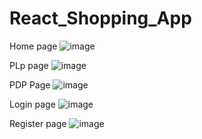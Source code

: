 # React_Shopping_App
Home page
![image](https://github.com/Chaitanya17414/React_Shopping_App/assets/87313646/1e9881f5-290f-4d8d-8c19-9f641c977ec8)

PLp page
![image](https://github.com/Chaitanya17414/React_Shopping_App/assets/87313646/1e6aa316-9769-4017-9c1f-374933850bc0)

PDP Page 
![image](https://github.com/Chaitanya17414/React_Shopping_App/assets/87313646/55668e78-73d7-4f47-adf7-5a6d19ec88e8)

Login page 
![image](https://github.com/Chaitanya17414/React_Shopping_App/assets/87313646/40a687f8-4e2d-4eec-8b5e-a4b33f719f18)

Register page 
![image](https://github.com/Chaitanya17414/React_Shopping_App/assets/87313646/409ec1c8-6e31-4202-bb3f-cf5047d66dc1)
